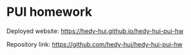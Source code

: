 # PUI homework

Deployed website: https://hedy-hui.github.io/hedy-hui-pui-hw

Repository link: https://github.com/hedy-hui/hedy-hui-pui-hw
